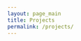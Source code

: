 ```yaml
---
layout: page_main
title: Projects
permalink: /projects/
---
```


<!-- <div class="home">

  <h1 class="page-heading"></h1>

  <h1 class="main-title">  Analysis of Dark Matter Simulations </h1>

  
* <a href="{{ site.url }}/projects/cholla/"  > CHOLLA: Large Scale Cosmological Hydrodynamical Simulations on Multiple GPUs  </a>

* <a href="{{ site.url }}/projects/quantum_turbulence/"  > Quantum Turbulence  </a>

* <a href="{{ site.url }}/projects/volume_render/"  > Volume Render  </a>


</div>   -->